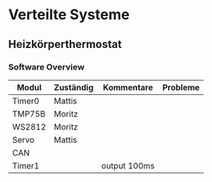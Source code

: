 # Verteilte Systeme
## Heizkörperthermostat

### Software Overview
| Modul       | Zuständig   | Kommentare  | Probleme    |
|-------------|-------------|-------------|-------------|
| Timer0      | Mattis      ||||
| TMP75B      | Moritz      ||||
| WS2812      | Moritz      ||||
| Servo       | Mattis      ||||
| CAN         |||||
| Timer1      |             | output 100ms |              |
